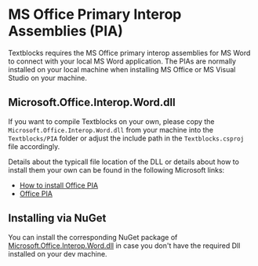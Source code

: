 # MS Office Primary Interop Assemblies (PIA)
Textblocks requires the MS Office primary interop assemblies for MS Word to connect with your local MS Word application. The PIAs are normally installed on your local machine when installing MS Office or MS Visual Studio on your machine.

## Microsoft.Office.Interop.Word.dll
If you want to compile Textblocks on your own, please copy the `Microsoft.Office.Interop.Word.dll` from your machine into the `Textblocks/PIA` folder or adjust the include path in the `Textblocks.csproj` file accordingly.

Details about the typicall file location of the DLL or details about how to install them your own can be found in the following Microsoft links:

- [How to install Office PIA](https://docs.microsoft.com/en-us/visualstudio/vsto/how-to-install-office-primary-interop-assemblies?view=vs-2022)
- [Office PIA](https://docs.microsoft.com/en-us/visualstudio/vsto/office-primary-interop-assemblies?view=vs-2022)

## Installing via NuGet
You can install the corresponding NuGet package of [Microsoft.Office.Interop.Word.dll](
https://www.nuget.org/packages/Microsoft.Office.Interop.Word) in case you don't have the required Dll installed on your dev machine.
